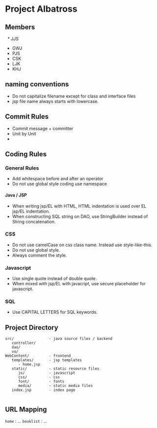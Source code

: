 # Project Albatross

## Members

   * JJS
   * GWJ
   * PJS
   * CSK
   * LJK
   * KHJ

## naming conventions

   * Do not capitalize filename except for class and interface files
   * jsp file name always starts with lowercase.

## Commit Rules

   * Commit message + committer 
   * Unit by Unit
   * 
   

## Coding Rules
   
### General Rules
   
   * Add whitespace before and after an operator
   * Do not use global style coding use namespace
   
#### Java / JSP

   * When writing jsp/EL with HTML, HTML indentation is used over EL jsp/EL indentation.
   * When constructing SQL string on DAO, use StringBuilder instead of String concatenation.

### CSS

   * Do not use camelCase on css class name. Instead use style-like-this.
   * Do not use global style.
   * Always comment the style.

### Javascript
   
   * Use single quote instead of double quote.
   * When mixed with jsp/EL with javacript, use secure placeholder for javascript.
   
### SQL

   * Use CAPITAL LETTERS for SQL keywords. 


   
## Project Directory
```
src/                - java source files / backend
   controller/      
   dao/             
   vo/
WebContent/         - frontend
   templates/       - jsp templates
      - home.jsp        
   static/          - static resource files
      js/           - javascript
      css/          - css
      font/         - fonts
      media/        - static media files
   index.jsp        - index page
      
```

## URL Mapping

`home` : ...
`booklist` : ...
